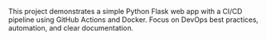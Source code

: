 <!-- Use this file to provide workspace-specific custom instructions to Copilot. For more details, visit https://code.visualstudio.com/docs/copilot/copilot-customization#_use-a-githubcopilotinstructionsmd-file -->

This project demonstrates a simple Python Flask web app with a CI/CD pipeline using GitHub Actions and Docker. Focus on DevOps best practices, automation, and clear documentation.
